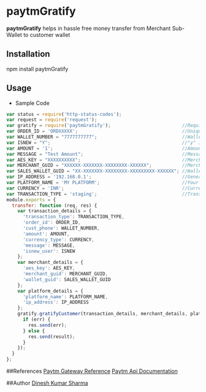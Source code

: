 ﻿# paytmGratify

**paytmGratify** helps in hassle free money transfer from Merchant Sub-Wallet to customer wallet

## Installation

npm install paytmGratify

## Usage
* Sample Code
```javascript
var status = require('http-status-codes');                      
var request = require('request');                               
var gratify = require('paytmGratify');                          //Require paytmGratify module
var ORDER_ID = 'ORDXXXXX';                                      //Unique per transaction
var WALLET_NUMBER = "7777777777";                               //Wallet to which amount is to be transferred ('7777777777' is Paytm testing Wallet)
var ISNEW = "Y";                                                //"y" If aaplied to NewUser
var AMOUNT = '1';                                               //Amount OT be Transferred
var MESSAGE = "Test Amount";                                    //Message 
var AES_KEY = "XXXXXXXXXX";                                     //Merchant key  (Given by Paytm)
var MERCHANT_GUID = "XXXXXX-XXXXXXX-XXXXXXXX-XXXXXX";           //Merchant ID   (Given by Paytm)
var SALES_WALLET_GUID = "XX-XXXXXXX-XXXXXXXX-XXXXXXXXX-XXXXXX"; //Wallet ID     (Get from merchant Gratification Panel or Paytm)
var IP_ADDRESS = '192.168.0.1';                                 //Generally IP Address of your server
var PLATFORM_NAME = 'MY PLATFORM';                              //Your PLatform Name
var CURRENCY = 'INR';                                           //Currency Code as in Paytm Documentation
var TRANSACTION_TYPE = 'staging';                               //Transaction type ('staging' or 'production')
module.exports = {
  transfer: function (req, res) {
    var transaction_details = {
      'transaction_type': TRANSACTION_TYPE,
      'order_id': ORDER_ID,
      'cust_phone': WALLET_NUMBER,
      'amount': AMOUNT,
      'currency_type': CURRENCY,
      'message': MESSAGE,
      'isnew_user': ISNEW
    };
    var merchant_details = {
      'aes_key': AES_KEY,
      'merchant_guid': MERCHANT_GUID,
      'wallet_guid': SALES_WALLET_GUID
    };
    var platform_details = {
      'platform_name': PLATFORM_NAME,
      'ip_address': IP_ADDRESS
    };
    gratify.gratifyCustomer(transaction_details, merchant_details, platform_details, function (err, result) {
      if (err) {
        res.send(err);
      } else {
        res.send(result);
      }
    });
  }
};
```

##References
[Paytm Gateway Reference](http://paywithpaytm.com/)
[Paytm Api Documentation](http://paywithpaytm.com/developer/paytm_api_doc/)

##Author
[Dinesh Kumar Sharma](https://in.linkedin.com/in/dinesh-sharma-2a7312100)

